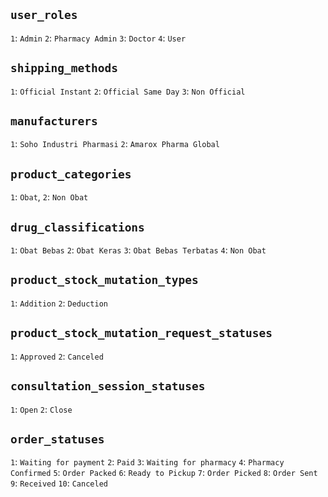 ## `user_roles`
`1`: `Admin`
`2`: `Pharmacy Admin`
`3`: `Doctor`
`4`: `User`

## `shipping_methods`
`1`: `Official Instant`
`2`: `Official Same Day`
`3`: `Non Official`

## `manufacturers`
`1`: `Soho Industri Pharmasi`
`2`: `Amarox Pharma Global`

## `product_categories`
`1`: `Obat`,
`2`: `Non Obat`

## `drug_classifications`
`1`: `Obat Bebas`
`2`: `Obat Keras`
`3`: `Obat Bebas Terbatas`
`4`: `Non Obat`

## `product_stock_mutation_types`
`1`: `Addition`
`2`: `Deduction`

## `product_stock_mutation_request_statuses`
`1`: `Approved`
`2`: `Canceled`

## `consultation_session_statuses`
`1`: `Open`
`2`: `Close`

## `order_statuses`
`1`: `Waiting for payment`
`2`: `Paid`
`3`: `Waiting for pharmacy`
`4`: `Pharmacy Confirmed`
`5`: `Order Packed`
`6`: `Ready to Pickup`
`7`: `Order Picked`
`8`: `Order Sent`
`9`: `Received`
`10`: `Canceled`